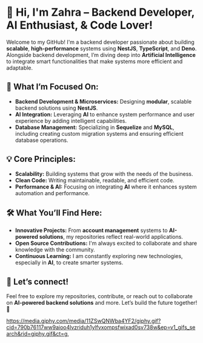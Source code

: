# 👋 Hi, I'm Zahra – Backend Developer, AI Enthusiast, & Code Lover!

Welcome to my GitHub! I'm a backend developer passionate about building **scalable**, **high-performance** systems using **NestJS**, **TypeScript**, and **Deno**. Alongside backend development, I’m diving deep into **Artificial Intelligence** to integrate smart functionalities that make systems more efficient and adaptable.

## 🚀 What I’m Focused On:
- **Backend Development & Microservices:** Designing **modular**, scalable backend solutions using **NestJS**.
- **AI Integration:** Leveraging **AI** to enhance system performance and user experience by adding intelligent capabilities.
- **Database Management:** Specializing in **Sequelize** and **MySQL**, including creating custom migration systems and ensuring efficient database operations.

## 💡 Core Principles:
- **Scalability:** Building systems that grow with the needs of the business.
- **Clean Code:** Writing maintainable, readable, and efficient code.
- **Performance & AI:** Focusing on integrating **AI** where it enhances system automation and performance.

## 🛠️ What You’ll Find Here:
- **Innovative Projects:** From **account management** systems to **AI-powered solutions**, my repositories reflect real-world applications.
- **Open Source Contributions:** I'm always excited to collaborate and share knowledge with the community.
- **Continuous Learning:** I am constantly exploring new technologies, especially in **AI**, to create smarter systems.

## 📸 Let’s connect!

Feel free to explore my repositories, contribute, or reach out to collaborate on **AI-powered backend solutions** and more. Let’s build the future together! 🚀

https://media.giphy.com/media/11ZSwQNWba4YF2/giphy.gif?cid=790b76117ww9aioo4lvzriduh1ylfvxompsfwixad0sv738w&ep=v1_gifs_search&rid=giphy.gif&ct=g,

